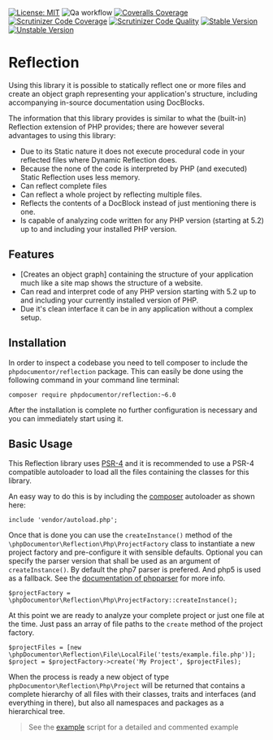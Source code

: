 [![License: MIT](https://img.shields.io/badge/License-MIT-yellow.svg)](https://opensource.org/licenses/MIT)
![Qa workflow](https://github.com/phpDocumentor/Reflection/workflows/Qa%20workflow/badge.svg)
[![Coveralls Coverage](https://img.shields.io/coveralls/github/phpDocumentor/Reflection.svg)](https://coveralls.io/github/phpDocumentor/Reflection?branch=master)
[![Scrutinizer Code Coverage](https://img.shields.io/scrutinizer/coverage/g/phpDocumentor/Reflection.svg)](https://scrutinizer-ci.com/g/phpDocumentor/Reflection/?branch=master)
[![Scrutinizer Code Quality](https://img.shields.io/scrutinizer/g/phpDocumentor/Reflection.svg)](https://scrutinizer-ci.com/g/phpDocumentor/Reflection/?branch=master)
[![Stable Version](https://img.shields.io/packagist/v/phpDocumentor/Reflection.svg)](https://packagist.org/packages/phpDocumentor/Reflection)
[![Unstable Version](https://img.shields.io/packagist/vpre/phpDocumentor/Reflection.svg)](https://packagist.org/packages/phpDocumentor/Reflection)


Reflection
==========

Using this library it is possible to statically reflect one or more files and create an object graph representing
your application's structure, including accompanying in-source documentation using DocBlocks.

The information that this library provides is similar to what the (built-in) Reflection extension of PHP provides; there 
are however several advantages to using this library:

- Due to its Static nature it does not execute procedural code in your reflected files where Dynamic Reflection does.
- Because the none of the code is interpreted by PHP (and executed) Static Reflection uses less memory.
- Can reflect complete files 
- Can reflect a whole project by reflecting multiple files.
- Reflects the contents of a DocBlock instead of just mentioning there is one.
- Is capable of analyzing code written for any PHP version (starting at 5.2) up to and including your installed
  PHP version.

## Features

* [Creates an object graph] containing the structure of your application much like a site map shows the 
  structure of a website.
* Can read and interpret code of any PHP version starting with 5.2 up to and including your currently installed version 
  of PHP.
* Due it's clean interface it can be in any application without a complex setup.

## Installation

In order to inspect a codebase you need to tell composer to include the `phpdocumentor/reflection` package. This
can easily be done using the following command in your command line terminal:

    composer require phpdocumentor/reflection:~6.0

After the installation is complete no further configuration is necessary and you can immediately start using it.

## Basic Usage

This Reflection library uses [PSR-4] and it is recommended to use a PSR-4 compatible autoloader to load all the 
files containing the classes for this library. 

An easy way to do this is by including the [composer] autoloader as shown here:

    include 'vendor/autoload.php';

Once that is done you can use the `createInstance()` method of the `\phpDocumentor\Reflection\Php\ProjectFactory` class to instantiate a new project factory and 
pre-configure it with sensible defaults. Optional you can specify the parser version that shall be used as an argument of `createInstance()`.
By default the php7 parser is prefered. And php5 is used as a fallback. See the [documentation of phpparser] for more info.
    
    $projectFactory = \phpDocumentor\Reflection\Php\ProjectFactory::createInstance();

At this point we are ready to analyze your complete project or just one file at the time. Just pass an array of file paths to the `create` method of the project factory.

    $projectFiles = [new \phpDocumentor\Reflection\File\LocalFile('tests/example.file.php')];
    $project = $projectFactory->create('My Project', $projectFiles);

When the process is ready a new object of type `phpDocumentor\Reflection\Php\Project` will be returned that
contains a complete hierarchy of all files with their classes, traits and interfaces (and everything in there), but also
all namespaces and packages as a hierarchical tree.

> See the [example] script for a detailed and commented example

[PSR-4]:                   http://php-fig.com
[example]:                 example.php
[composer]:                http://getcomposer.org
[documentation of phpparser]: https://github.com/nikic/PHP-Parser/blob/master/UPGRADE-2.0.md#creating-a-parser-instance 
